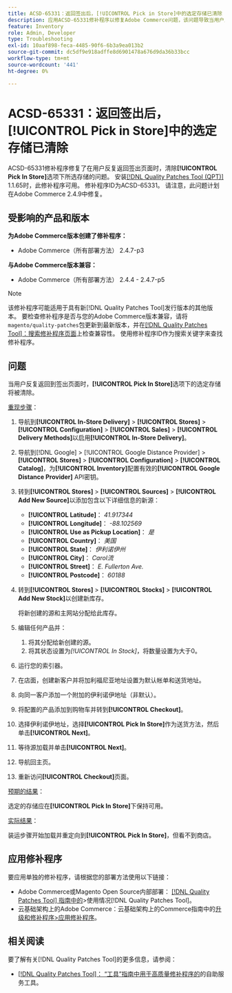 ```yaml
---
title: ACSD-65331：返回签出后，[!UICONTROL Pick in Store]中的选定存储已清除
description: 应用ACSD-65331修补程序以修复Adobe Commerce问题，该问题导致当用户反复返回签出页面时，清除[!UICONTROL Pick In Store]选项下选定的存储。
feature: Inventory
role: Admin, Developer
type: Troubleshooting
exl-id: 10aaf898-feca-4485-90f6-6b3a9ea013b2
source-git-commit: dc5df9e918adffe8d6901478a676d9da36b33bcc
workflow-type: tm+mt
source-wordcount: '441'
ht-degree: 0%

---
```


# ACSD-65331：返回签出后，**[!UICONTROL Pick in Store]**&#x200B;中的选定存储已清除

ACSD-65331修补程序修复了在用户反复返回签出页面时，清除&#x200B;**[!UICONTROL Pick In Store]**&#x200B;选项下所选存储的问题。 安装[[!DNL Quality Patches Tool (QPT)]](/help/tools/quality-patches-tool/quality-patches-tool-to-self-serve-quality-patches.md) 1.1.65时，此修补程序可用。 修补程序ID为ACSD-65331。 请注意，此问题计划在Adobe Commerce 2.4.9中修复。

## 受影响的产品和版本

**为Adobe Commerce版本创建了修补程序：**

* Adobe Commerce（所有部署方法） 2.4.7-p3

**与Adobe Commerce版本兼容：**

* Adobe Commerce（所有部署方法） 2.4.4 - 2.4.7-p5

>[!NOTE]
>
>该修补程序可能适用于具有新[!DNL Quality Patches Tool]发行版本的其他版本。 要检查修补程序是否与您的Adobe Commerce版本兼容，请将`magento/quality-patches`包更新到最新版本，并在[[!DNL Quality Patches Tool]：搜索修补程序页面](https://experienceleague.adobe.com/tools/commerce-quality-patches/index.html)上检查兼容性。 使用修补程序ID作为搜索关键字来查找修补程序。

## 问题

当用户反复返回到签出页面时，**[!UICONTROL Pick In Store]**&#x200B;选项下的选定存储将被清除。

<u>重现步骤</u>：

1. 导航到&#x200B;**[!UICONTROL In-Store Delivery]** > **[!UICONTROL Stores]** > **[!UICONTROL Configuration]** > **[!UICONTROL Sales]** > **[!UICONTROL Delivery Methods]**&#x200B;以启用&#x200B;**[!UICONTROL In-Store Delivery]**。
1. 导航到[!DNL Google] > [!UICONTROL Google Distance Provider] > **[!UICONTROL Stores]** > **[!UICONTROL Configuration]** > **[!UICONTROL Catalog]**，为&#x200B;**[!UICONTROL Inventory]**&#x200B;配置有效的&#x200B;**[!UICONTROL Google Distance Provider]** API密钥。
1. 转到&#x200B;**[!UICONTROL Stores]** > **[!UICONTROL Sources]** > **[!UICONTROL Add New Source]**&#x200B;以添加包含以下详细信息的新源：

   * **[!UICONTROL Latitude]**： *41.917344*
   * **[!UICONTROL Longitude]**： *-88.102569*
   * **[!UICONTROL Use as Pickup Location]**： *是*
   * **[!UICONTROL Country]**： *美国*
   * **[!UICONTROL State]**： *伊利诺伊州*
   * **[!UICONTROL City]**： *Carol流*
   * **[!UICONTROL Street]**： *E. Fullerton Ave.*
   * **[!UICONTROL Postcode]**： *60188*

1. 转到&#x200B;**[!UICONTROL Stores]** > **[!UICONTROL Stocks]** > **[!UICONTROL Add New Stock]**&#x200B;以创建新库存。

   将新创建的源和主网站分配给此库存。
1. 编辑任何产品并：

   1. 将其分配给新创建的源。
   1. 将其状态设置为&#x200B;*[!UICONTROL In Stock]*，将数量设置为大于0。

1. 运行您的索引器。
1. 在店面，创建新客户并将加利福尼亚地址设置为默认帐单和送货地址。
1. 向同一客户添加一个附加的伊利诺伊地址（非默认）。
1. 将配置的产品添加到购物车并转到&#x200B;**[!UICONTROL Checkout]**。
1. 选择伊利诺伊地址，选择&#x200B;**[!UICONTROL Pick In Store]**&#x200B;作为送货方法，然后单击&#x200B;**[!UICONTROL Next]**。
1. 等待源加载并单击&#x200B;**[!UICONTROL Next]**。
1. 导航回主页。
1. 重新访问&#x200B;**[!UICONTROL Checkout]**&#x200B;页面。

<u>预期的结果</u>：

选定的存储应在&#x200B;**[!UICONTROL Pick In Store]**&#x200B;下保持可用。

<u>实际结果</u>：

装运步骤开始加载并重定向到&#x200B;**[!UICONTROL Pick In Store]**，但看不到商店。

## 应用修补程序

要应用单独的修补程序，请根据您的部署方法使用以下链接：

* Adobe Commerce或Magento Open Source内部部署： [[!DNL Quality Patches Tool] 指南中的](/help/tools/quality-patches-tool/usage.md)>使用情况[!DNL Quality Patches Tool]。
* 云基础架构上的Adobe Commerce：云基础架构上的Commerce指南中的[升级和修补程序>应用修补程序](https://experienceleague.adobe.com/docs/commerce-cloud-service/user-guide/develop/upgrade/apply-patches.html)。

## 相关阅读

要了解有关[!DNL Quality Patches Tool]的更多信息，请参阅：

* [[!DNL Quality Patches Tool]： “工具”指南中用于高质量修补程序的](/help/tools/quality-patches-tool/quality-patches-tool-to-self-serve-quality-patches.md)的自助服务工具。
